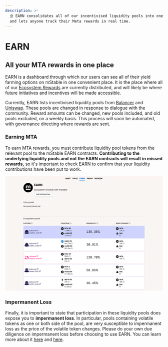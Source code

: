 ```yaml
---
description: >-
  ⛱️ EARN consolidates all of our incentivised liquidity pools into one place,
  and lets anyone track their Meta rewards in real time.
---
```


# EARN

## All your MTA rewards in one place

EARN is a dashboard through which our users can see all of their yield farming options on mStable in one convenient place. It is the place where all of our [Ecosystem Rewards](../../meta-rewards-1/introduction/ecosystem.md) are currently distributed, and will likely be where future initiatives and incentives will be made accessible.

Currently, EARN lists incentivised liquidity pools from [Balancer](https://balancer.finance/) and [Uniswap](https://uniswap.io/). These pools are changed in response to dialogue with the community. Reward amounts can be changed, new pools included, and old pools excluded, on a weekly basis. This process will soon be automated, with governance directing where rewards are sent.

### Earning MTA

To earn MTA rewards, you must contribute liquidity pool tokens from the relevant pool to the mStable EARN contracts. **Contributing to the underlying liquidity pools and not the EARN contracts will result in missed rewards,** so it's important to check EARN to confirm that your liquidity contributions have been put to work. 

![A sample of available pools and yields from August 2020](../../.gitbook/assets/screen-shot-2020-08-11-at-4.04.54-pm.png)

### Impermanent Loss

Finally, it is important to state that participation in these liquidity pools does expose you to **impermanent loss**. In particular, pools containing volatile tokens as one or both side of the pool, are very susceptible to impermanent loss as the price of the volatile token changes. Please do your own due diligence on impermanent loss before choosing to use EARN. You can learn more about it [here](https://medium.com/dragonfly-research/what-explains-the-rise-of-amms-7d008af1c399) and [here](https://cryptobriefing.com/how-to-yield-farm-uniswap-not-get-rekt/).


